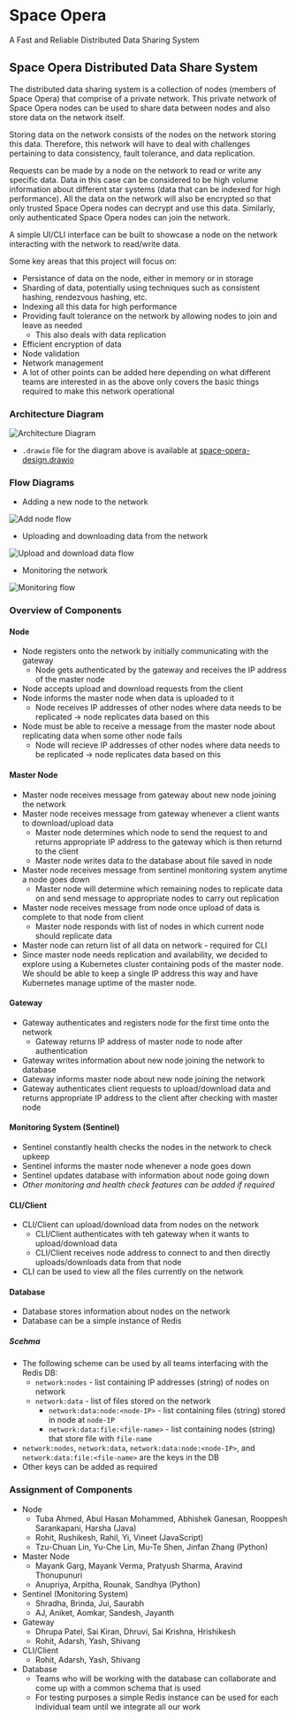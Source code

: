 # Space Opera

A Fast and Reliable Distributed Data Sharing System

## Space Opera Distributed Data Share System

The distributed data sharing system is a collection of nodes (members of Space Opera) that comprise of a private network. This private network of Space Opera nodes can be used to share data between nodes and also store data on the network itself.

Storing data on the network consists of the nodes on the network storing this data. Therefore, this network will have to deal with challenges pertaining to data consistency, fault tolerance, and data replication.

Requests can be made by a node on the network to read or write any specific data. Data in this case can be considered to be high volume information about different star systems (data that can be indexed for high performance). All the data on the network will also be encrypted so that only trusted Space Opera nodes can decrypt and use this data. Similarly, only authenticated Space Opera nodes can join the network.

A simple UI/CLI interface can be built to showcase a node on the network interacting with the network to read/write data.

Some key areas that this project will focus on:

- Persistance of data on the node, either in memory or in storage
- Sharding of data, potentially using techniques such as consistent hashing, rendezvous hashing, etc.
- Indexing all this data for high performance
- Providing fault tolerance on the network by allowing nodes to join and leave as needed
  - This also deals with data replication
- Efficient encryption of data
- Node validation
- Network management
- A lot of other points can be added here depending on what different teams are interested in as the above only covers the basic things required to make this network operational

### Architecture Diagram

![Architecture Diagram](./diagrams/space-opera-architecture.png)

- `.drawio` file for the diagram above is available at [space-opera-design.drawio](./diagrams/space-opera-design.drawio)

### Flow Diagrams

- Adding a new node to the network

![Add node flow](./diagrams/space-opera-add-node-flow.png)

- Uploading and downloading data from the network

![Upload and download data flow](./diagrams/space-opera-upload-download-data-flow.png)

- Monitoring the network

![Monitoring flow](./diagrams/space-opera-monitoring-flow.png)


### Overview of Components

#### Node
- Node registers onto the network by initially communicating with the gateway
  - Node gets authenticated by the gateway and receives the IP address of the master node
- Node accepts upload and download requests from the client
- Node informs the master node when data is uploaded to it
  - Node receives IP addresses of other nodes where data needs to be replicated -> node replicates data based on this
- Node must be able to receive a message from the master node about replicating data when some other node fails
  - Node will recieve IP addresses of other nodes where data needs to be replicated -> node replicates data based on this

#### Master Node
- Master node receives message from gateway about new node joining the network
- Master node receives message from gateway whenever a client wants to download/upload data
  - Master node determines which node to send the request to and returns appropriate IP address to the gateway which is then returnd to the client
  - Master node writes data to the database about file saved in node
- Master node receives message from sentinel monitoring system anytime a node goes down
  - Master node will determine which remaining nodes to replicate data on and send message to appropriate nodes to carry out replication
- Master node receives message from node once upload of data is complete to that node from client
  - Master node responds with list of nodes in which current node should replicate data
- Master node can return list of all data on network - required for CLI
- Since master node needs replication and availability, we decided to explore using a Kubernetes cluster containing pods of the master node. We should be able to keep a single IP address this way and have Kubernetes manage uptime of the master node.

#### Gateway
- Gateway authenticates and registers node for the first time onto the network
  - Gateway returns IP address of master node to node after authentication
- Gateway writes information about new node joining the network to database
- Gateway informs master node about new node joining the network
- Gateway authenticates client requests to upload/download data and returns appropriate IP address to the client after checking with master node

#### Monitoring System (Sentinel)
- Sentinel constantly health checks the nodes in the network to check upkeep
- Sentinel informs the master node whenever a node goes down
- Sentinel updates database with information about node going down
- *Other monitoring and health check features can be added if required*

#### CLI/Client
- CLI/Client can upload/download data from nodes on the network
  - CLI/Client authenticates with teh gateway when it wants to upload/download data
  - CLI/Client receives node address to connect to and then directly uploads/downloads data from that node
- CLI can be used to view all the files currently on the network

#### Database
- Database stores information about nodes on the network
- Database can be a simple instance of Redis

##### Scehma
- The following scheme can be used by all teams interfacing with the Redis DB:
	- `network:nodes` - list containing IP addresses (string) of nodes on network
  - `network:data` - list of files stored on the network
	- `network:data:node:<node-IP>` - list containing files (string) stored in node at `node-IP`
	- `network:data:file:<file-name>` - list containing nodes (string) that store file with `file-name`
- `network:nodes`, `network:data`, `network:data:node:<node-IP>`, and `network:data:file:<file-name>` are the keys in the DB
- Other keys can be added as required

### Assignment of Components

- Node
  - Tuba Ahmed, Abul Hasan Mohammed, Abhishek Ganesan, Rooppesh Sarankapani, Harsha (Java)
  - Rohit, Rushikesh, Rahil, Yi, Vineet (JavaScript)
  - Tzu-Chuan Lin, Yu-Che Lin, Mu-Te Shen, Jinfan Zhang (Python)
- Master Node
  - Mayank Garg, Mayank Verma, Pratyush Sharma, Aravind Thonupunuri
  - Anupriya, Arpitha, Rounak, Sandhya (Python)
- Sentinel (Monitoring System)
  - Shradha, Brinda, Jui, Saurabh
  - AJ, Aniket, Aomkar, Sandesh, Jayanth
- Gateway
  - Dhrupa Patel, Sai Kiran, Dhruvi, Sai Krishna, Hrishikesh
  - Rohit, Adarsh, Yash, Shivang
- CLI/Client
  - Rohit, Adarsh, Yash, Shivang
- Database
  - Teams who will be working with the database can collaborate and come up with a common schema that is used
  - For testing purposes a simple Redis instance can be used for each individual team until we integrate all our work
